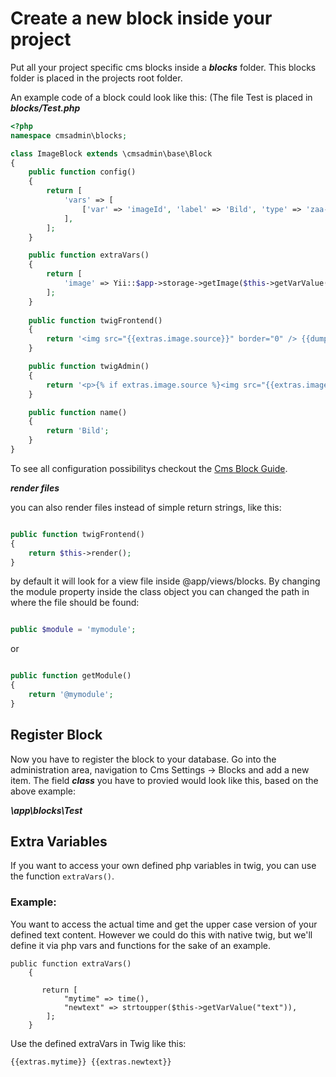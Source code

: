 Create a new block inside your project
=====================================

Put all your project specific cms blocks inside a ***blocks*** folder. This blocks folder is placed in the projects root folder.

An example code of a block could look like this: (The file Test is placed in ***blocks/Test.php***

```php
<?php
namespace cmsadmin\blocks;

class ImageBlock extends \cmsadmin\base\Block
{
    public function config()
    {
        return [
            'vars' => [
                ['var' => 'imageId', 'label' => 'Bild', 'type' => 'zaa-image-upload'],
            ],
        ];
    }

    public function extraVars()
    {
        return [
            'image' => Yii::$app->storage->getImage($this->getVarValue('imageId'))->source,
        ];
    }
    
    public function twigFrontend()
    {
        return '<img src="{{extras.image.source}}" border="0" /> {{dump(extras)}}';
    }

    public function twigAdmin()
    {
        return '<p>{% if extras.image.source %}<img src="{{extras.image.source}}" border="0" height="100" />{% else %}<strong>Es wurde noch kein Bild Hochgeladen.</strong>{% endif %}</p>';
    }

    public function name()
    {
        return 'Bild';
    }
}
```

To see all configuration possibilitys checkout the [Cms Block Guide](cms-blocks.md).

***render files***

you can also render files instead of simple return strings, like this:

```php

public function twigFrontend()
{
	return $this->render();
}

```

by default it will look for a view file inside @app/views/blocks. By changing the module property inside the class object you can changed the path in where the file should be found:

```php

public $module = 'mymodule';

```
or
```php

public function getModule()
{
	return '@mymodule';
}
```


Register Block
--------------

Now you have to register the block to your database. Go into the administration area, navigation to Cms Settings -> Blocks and add a new item. The field ***class*** you have to provied would look like this, based on the above example:

***\app\blocks\Test***


Extra Variables
---------------

If you want to access your own defined php variables in twig, you can use the function ```extraVars()```.

### Example:

You want to access the actual time and get the upper case version of your defined text content. However we could do this with native twig, but we'll define it via php vars and functions for the sake of an example.

```
public function extraVars()
    {

       return [
            "mytime" => time(),
            "newtext" => strtoupper($this->getVarValue("text")),
        ];
    }
```

Use the defined extraVars in Twig like this:

```
{{extras.mytime}} {{extras.newtext}}
```

